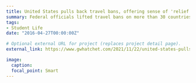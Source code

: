 ```yaml
---
title: United States pulls back travel bans, offering sense of 'relief' for international students
summary: Federal officials lifted travel bans on more than 30 countries, including Brazil, China, South Africa, India and much of Europe earlier this month.
tags:
- Student Life
date: "2016-04-27T00:00:00Z"

# Optional external URL for project (replaces project detail page).
external_link: https://www.gwhatchet.com/2021/11/22/united-states-pulls-back-travel-bans-offering-sense-of-relief-for-international-students/

image:
  caption:
  focal_point: Smart
---
```

